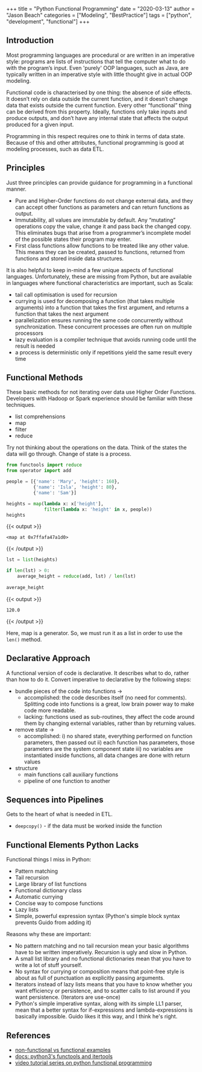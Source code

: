 
+++
title = "Python Functional Programming"
date = "2020-03-13"
author = "Jason Beach"
categories = ["Modeling", "BestPractice"]
tags = ["python", "development", "functional"]
+++


## Introduction

Most programming languages are procedural or are written in an imperative style: programs are lists of instructions that tell the computer what to do with the program’s input.  Even 'purely' OOP languages, such as Java, are typically written in an imperative style with little thought give in actual OOP modeling.

Functional code is characterised by one thing: the absence of side effects. It doesn’t rely on data outside the current function, and it doesn’t change data that exists outside the current function. Every other “functional” thing can be derived from this property.  Ideally, functions only take inputs and produce outputs, and don’t have any internal state that affects the output produced for a given input. 

Programming in this respect requires one to think in terms of data state.  Because of this and other attributes, functional programming is good at modeling processes, such as data ETL.

## Principles

Just three principles can provide guidance for programming in a functional manner.

* Pure and Higher-Order functions do not change external data, and they can accept other functions as parameters and can return functions as output.
* Immutability, all values are immutable by default. Any “mutating” operations copy the value, change it and pass back the changed copy. This eliminates bugs that arise from a programmer’s incomplete model of the possible states their program may enter.
* First class functions allow functions to be treated like any other value. This means they can be created, passed to functions, returned from functions and stored inside data structures.

It is also helpful to keep in-mind a few unique aspects of functional languages.  Unfortunately, these are missing from Python, but are available in languages where functional characteristics are important, such as Scala:

* tail call optimisation is used for recursion
* currying is used for decomposing a function (that takes multiple arguments) into a function that takes the first argument, and returns a function that takes the next argument
* parallelization ensures running the same code concurrently without synchronization. These concurrent processes are often run on multiple processors
* lazy evaluation is a compiler technique that avoids running code until the result is needed
* a process is deterministic only if repetitions yield the same result every time

## Functional Methods

These basic methods for not iterating over data use Higher Order Functions.  Developers with Hadoop or Spark experience should be familiar with these techniques.

* list comprehensions
* map
* filter
* reduce

Try not thinking about the operations on the data. Think of the states the data will go through.  Change of state is a process.

```python
from functools import reduce
from operator import add
```

```python
people = [{'name': 'Mary', 'height': 160},
          {'name': 'Isla', 'height': 80},
          {'name': 'Sam'}]
```

```python
heights = map(lambda x: x['height'],
              filter(lambda x: 'height' in x, people))
heights
```




{{< output >}}
```nb-output
<map at 0x7ffafa47a1d0>
```
{{< /output >}}



```python
lst = list(heights)
```

```python
if len(lst) > 0:
    average_height = reduce(add, lst) / len(lst)
    
average_height 
```




{{< output >}}
```nb-output
120.0
```
{{< /output >}}



Here, map is a generator.  So, we must run it as a list in order to use the `len()` method.

## Declarative Approach

A functional version of code is declarative. It describes what to do, rather than how to do it.  Convert imperative to declarative by the following steps:

* bundle pieces of the code into functions -> 
  - accomplished: the code describes itself (no need for comments).  Splitting code into functions is a great, low brain power way to make code more readable.
  - lacking: functions used as sub-routines, they affect the code around them by changing external variables, rather than by returning values. 
* remove state ->
  - accomplished: 
    i) no shared state, everything performed on function parameters, then passed out
    ii) each function has parameters, those parameters are the system component state
    iii) no variables are instantiated inside functions, all data changes are done with return values
* structure
  - main functions call auxiliary functions
  - pipeline of one function to another

## Sequences into Pipelines

Gets to the heart of what is needed in ETL.

* `deepcopy()` - if the data must be worked inside the function

## Functional Elements Python Lacks

Functional things I miss in Python:

* Pattern matching
* Tail recursion
* Large library of list functions
* Functional dictionary class
* Automatic currying
* Concise way to compose functions
* Lazy lists
* Simple, powerful expression syntax (Python's simple block syntax prevents Guido from adding it)

Reasons why these are important:

* No pattern matching and no tail recursion mean your basic algorithms have to be written imperatively. Recursion is ugly and slow in Python.
* A small list library and no functional dictionaries mean that you have to write a lot of stuff yourself.
* No syntax for currying or composition means that point-free style is about as full of punctuation as explicitly passing arguments.
* Iterators instead of lazy lists means that you have to know whether you want efficiency or persistence, and to scatter calls to list around if you want persistence. (Iterators are use-once)
* Python's simple imperative syntax, along with its simple LL1 parser, mean that a better syntax for if-expressions and lambda-expressions is basically impossible. Guido likes it this way, and I think he's right.


## References

* [non-functional vs functional examples ](https://maryrosecook.com/blog/post/a-practical-introduction-to-functional-programming)
* [docs: python3's functools and itertools ](https://docs.python.org/3/howto/functional.html)
* [video tutorial series on python functional programming ](https://realpython.com/courses/functional-programming-python/)
